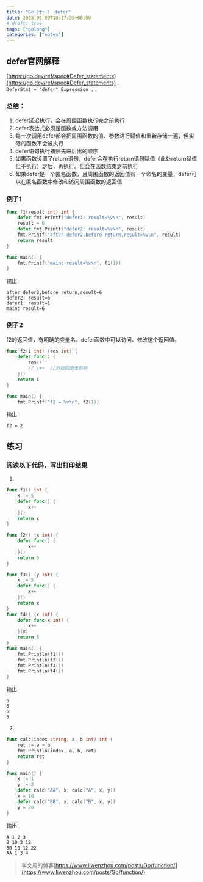 ```yaml
---
title: "Go（十一） defer"
date: 2023-03-09T18:17:35+08:00
# draft: true
tags: ["golang"]
categories: ["notes"]
---
```

## defer官网解释
[https://go.dev/ref/spec#Defer_statements](https://go.dev/ref/spec#Defer_statements) .  
`DeferStmt = "defer" Expression .` .   
### 总结：
1. defer延迟执行，会在周围函数执行完之前执行
2. defer表达式必须是函数或方法调用
3. 每一次调用defer都会把周围函数的值、参数进行赋值和重新存储一遍，但实际的函数不会被执行
4. defer语句执行按照先进后出的顺序
5. 如果函数设置了return语句，defer会在执行return语句赋值（此处return赋值但不执行）之后，再执行。但会在函数结束之前执行
6. 如果defer是一个匿名函数，且周围函数的返回值有一个命名的变量，defer可以在匿名函数中修改和访问周围函数的返回值

<!--more-->
### 例子1
```go
func f1(result int) int {
	defer fmt.Printf("defer1: result=%v\n", result)
	result = 6
	defer fmt.Printf("defer2: result=%v\n", result)
	fmt.Printf("after defer2,before return,result=%v\n", result)
	return result
}

func main() {
	fmt.Printf("main: result=%v\n", f1(1))
}
```
输出
```shell
after defer2,before return,result=6
defer2: result=6
defer1: result=1
main: result=6
```
### 例子2
f2的返回值，有明确的变量名。defer函数中可以访问、修改这个返回值。
```go
func f2(i int) (res int) {
	defer func() {
		res++
        // i++  //对返回值无影响
	}()
	return i
}

func main() {
	fmt.Printf("f2 = %v\n", f2(1))
```
输出
```shell
f2 = 2
```
## 练习
### 阅读以下代码，写出打印结果
1. 
```go
func f1() int {
	x := 5
	defer func() {
		x++
	}()
	return x
}

func f2() (x int) {
	defer func() {
		x++
	}()
	return 5
}

func f3() (y int) {
	x := 5
	defer func() {
		x++
	}()
	return x
}
func f4() (x int) {
	defer func(x int) {
		x++
	}(x)
	return 5
}
func main() {
	fmt.Println(f1())
	fmt.Println(f2())
	fmt.Println(f3())
	fmt.Println(f4())
}
```
输出
```shell
5
6
5
5
```
2. 
```go
func calc(index string, a, b int) int {
	ret := a + b
	fmt.Println(index, a, b, ret)
	return ret
}

func main() {
	x := 1
	y := 2
	defer calc("AA", x, calc("A", x, y))
	x = 10
	defer calc("BB", x, calc("B", x, y))
	y = 20
}
```
输出
``` shell
A 1 2 3
B 10 2 12
BB 10 12 22
AA 1 3 4
```
> 李文周的博客[https://www.liwenzhou.com/posts/Go/function/](https://www.liwenzhou.com/posts/Go/function/)    
